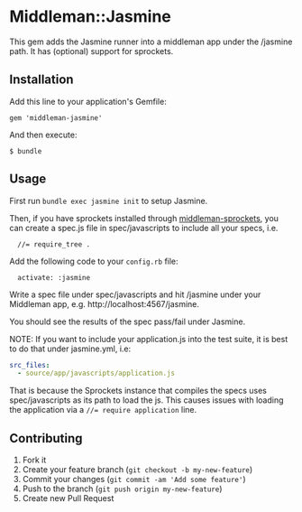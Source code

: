 # Middleman::Jasmine

This gem adds the Jasmine runner into a middleman app under the /jasmine path. 
It has (optional) support for sprockets.

## Installation

Add this line to your application's Gemfile:

    gem 'middleman-jasmine'

And then execute:

    $ bundle

## Usage

First run `bundle exec jasmine init` to setup Jasmine.

Then, if you have sprockets installed through [middleman-sprockets](https://github.com/middleman/middleman-sprockets), you can create a spec.js file in spec/javascripts to include all your specs, i.e.
```
  //= require_tree .
```

Add the following code to your `config.rb` file:
```
  activate: :jasmine
```

Write a spec file under spec/javascripts and hit /jasmine under your Middleman app, e.g. http://localhost:4567/jasmine.

You should see the results of the spec pass/fail under Jasmine. 

NOTE: If you want to include your application.js into the test suite, it is best to do that under jasmine.yml, i.e:
```yaml
src_files:
  - source/app/javascripts/application.js
```
That is because the Sprockets instance that compiles the specs uses spec/javascripts as its path to load the js. This causes issues with loading the application via a `//= require application` line.


## Contributing

1. Fork it
2. Create your feature branch (`git checkout -b my-new-feature`)
3. Commit your changes (`git commit -am 'Add some feature'`)
4. Push to the branch (`git push origin my-new-feature`)
5. Create new Pull Request
